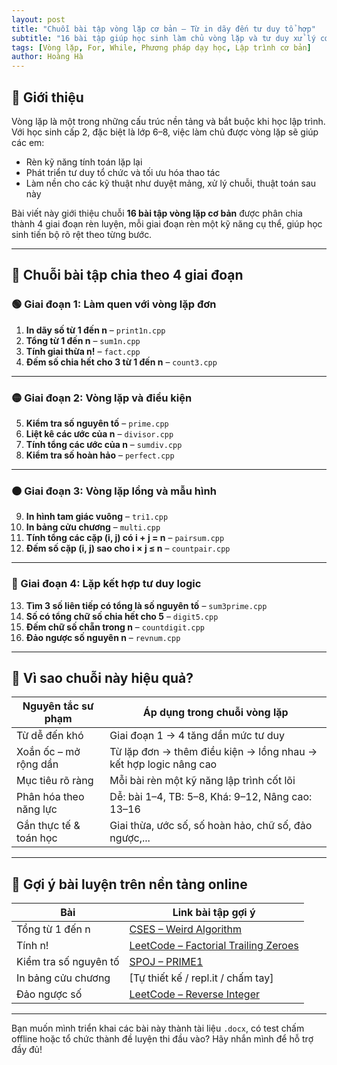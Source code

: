 ```yaml
---
layout: post
title: "Chuỗi bài tập vòng lặp cơ bản – Từ in dãy đến tư duy tổ hợp"
subtitle: "16 bài tập giúp học sinh làm chủ vòng lặp và tư duy xử lý cơ bản"
tags: [Vòng lặp, For, While, Phương pháp dạy học, Lập trình cơ bản]
author: Hoàng Hà
---
```


## 📘 Giới thiệu

Vòng lặp là một trong những cấu trúc nền tảng và bắt buộc khi học lập trình. Với học sinh cấp 2, đặc biệt là lớp 6–8, việc làm chủ được vòng lặp sẽ giúp các em:
- Rèn kỹ năng tính toán lặp lại
- Phát triển tư duy tổ chức và tối ưu hóa thao tác
- Làm nền cho các kỹ thuật như duyệt mảng, xử lý chuỗi, thuật toán sau này

Bài viết này giới thiệu chuỗi **16 bài tập vòng lặp cơ bản** được phân chia thành 4 giai đoạn rèn luyện, mỗi giai đoạn rèn một kỹ năng cụ thể, giúp học sinh tiến bộ rõ rệt theo từng bước.

---

## 🔢 Chuỗi bài tập chia theo 4 giai đoạn

### 🟢 Giai đoạn 1: Làm quen với vòng lặp đơn

1. **In dãy số từ 1 đến n** – `print1n.cpp`  
2. **Tổng từ 1 đến n** – `sum1n.cpp`  
3. **Tính giai thừa n!** – `fact.cpp`  
4. **Đếm số chia hết cho 3 từ 1 đến n** – `count3.cpp`

---

### 🟡 Giai đoạn 2: Vòng lặp và điều kiện

5. **Kiểm tra số nguyên tố** – `prime.cpp`  
6. **Liệt kê các ước của n** – `divisor.cpp`  
7. **Tính tổng các ước của n** – `sumdiv.cpp`  
8. **Kiểm tra số hoàn hảo** – `perfect.cpp`

---

### 🟠 Giai đoạn 3: Vòng lặp lồng và mẫu hình

9. **In hình tam giác vuông** – `tri1.cpp`  
10. **In bảng cửu chương** – `multi.cpp`  
11. **Tính tổng các cặp (i, j) có i + j = n** – `pairsum.cpp`  
12. **Đếm số cặp (i, j) sao cho i × j ≤ n** – `countpair.cpp`

---

### 🔴 Giai đoạn 4: Lặp kết hợp tư duy logic

13. **Tìm 3 số liên tiếp có tổng là số nguyên tố** – `sum3prime.cpp`  
14. **Số có tổng chữ số chia hết cho 5** – `digit5.cpp`  
15. **Đếm chữ số chẵn trong n** – `countdigit.cpp`  
16. **Đảo ngược số nguyên n** – `revnum.cpp`

---

## 🧠 Vì sao chuỗi này hiệu quả?

| Nguyên tắc sư phạm             | Áp dụng trong chuỗi vòng lặp                                     |
|-------------------------------|-------------------------------------------------------------------|
| Từ dễ đến khó                 | Giai đoạn 1 → 4 tăng dần mức tư duy                               |
| Xoắn ốc – mở rộng dần         | Từ lặp đơn → thêm điều kiện → lồng nhau → kết hợp logic nâng cao |
| Mục tiêu rõ ràng              | Mỗi bài rèn một kỹ năng lập trình cốt lõi                        |
| Phân hóa theo năng lực        | Dễ: bài 1–4, TB: 5–8, Khá: 9–12, Nâng cao: 13–16                  |
| Gắn thực tế & toán học        | Giai thừa, ước số, số hoàn hảo, chữ số, đảo ngược,...            |

---

## 🔗 Gợi ý bài luyện trên nền tảng online

| Bài                           | Link bài tập gợi ý                                                  |
|------------------------------|----------------------------------------------------------------------|
| Tổng từ 1 đến n              | [CSES – Weird Algorithm](https://cses.fi/problemset/task/1068)      |
| Tính n!                      | [LeetCode – Factorial Trailing Zeroes](https://leetcode.com/problems/factorial-trailing-zeroes/) |
| Kiểm tra số nguyên tố        | [SPOJ – PRIME1](https://www.spoj.com/problems/PRIME1/)              |
| In bảng cửu chương           | [Tự thiết kế / repl.it / chấm tay]                                 |
| Đảo ngược số                 | [LeetCode – Reverse Integer](https://leetcode.com/problems/reverse-integer/) |

---

Bạn muốn mình triển khai các bài này thành tài liệu `.docx`, có test chấm offline hoặc tổ chức thành đề luyện thi đầu vào? Hãy nhắn mình để hỗ trợ đầy đủ!

